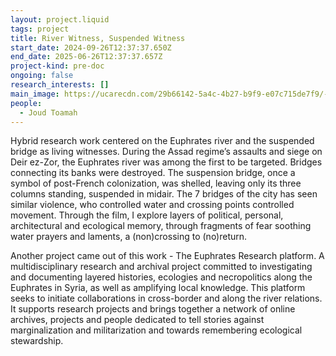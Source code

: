 ```yaml
---
layout: project.liquid
tags: project
title: River Witness, Suspended Witness
start_date: 2024-09-26T12:37:37.650Z
end_date: 2025-06-26T12:37:37.657Z
project-kind: pre-doc
ongoing: false
research_interests: []
main_image: https://ucarecdn.com/29b66142-5a4c-4b27-b9f9-e07c715de7f9/-/crop/2854x1603/13,98/-/preview/
people:
  - Joud Toamah
---
```

Hybrid research work centered on the Euphrates river and the suspended bridge as living witnesses. During the Assad regime’s assaults and siege on Deir ez-Zor, the Euphrates river was among the first to be targeted. Bridges connecting its banks were destroyed. The suspension bridge, once a symbol of post-French colonization, was shelled, leaving only its three columns standing, suspended in midair. The 7 bridges of the city has seen similar violence, who controlled water and crossing points controlled movement. Through the film, I explore layers of political, personal, architectural and ecological memory, through fragments of fear soothing water prayers and laments, a (non)crossing to (no)return. 

Another project came out of this work - The Euphrates Research platform. A multidisciplinary research and archival project committed to investigating and documenting layered histories, ecologies and necropolitics along the Euphrates in Syria, as well as amplifying local knowledge. This platform seeks to initiate collaborations in cross-border and along the river relations. It supports research projects and brings together a network of online archives, projects and people dedicated to tell stories against marginalization and militarization and towards remembering ecological stewardship.